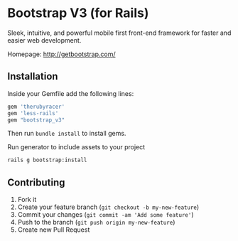 # Bootstrap V3 (for Rails)
Sleek, intuitive, and powerful mobile first front-end framework for faster and easier web development.

Homepage: http://getbootstrap.com/

## Installation
Inside your Gemfile add the following lines:
```ruby
gem 'therubyracer'
gem 'less-rails'
gem "bootstrap_v3"
```
Then run `bundle install` to install gems.

Run generator to include assets to your project
```bash
rails g bootstrap:install
```

## Contributing

1. Fork it
2. Create your feature branch (`git checkout -b my-new-feature`)
3. Commit your changes (`git commit -am 'Add some feature'`)
4. Push to the branch (`git push origin my-new-feature`)
5. Create new Pull Request
